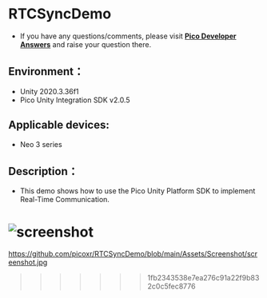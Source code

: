# RTCSyncDemo

- If you have any questions/comments, please visit [**Pico Developer Answers**](https://devanswers.pico-interactive.com/) and raise your question there. 

## Environment：

- Unity 2020.3.36f1
- Pico Unity Integration SDK v2.0.5

## Applicable devices:

- Neo 3 series

## Description：

-  This demo shows how to use the Pico Unity Platform SDK to implement Real-Time Communication. 
 

![screenshot](C:\Users\bytedance\Desktop\screenshot.jpg)
=======
https://github.com/picoxr/RTCSyncDemo/blob/main/Assets/Screenshot/screenshot.jpg
>>>>>>> 1fb2343538e7ea276c91a22f9b832c0c5fec8776
